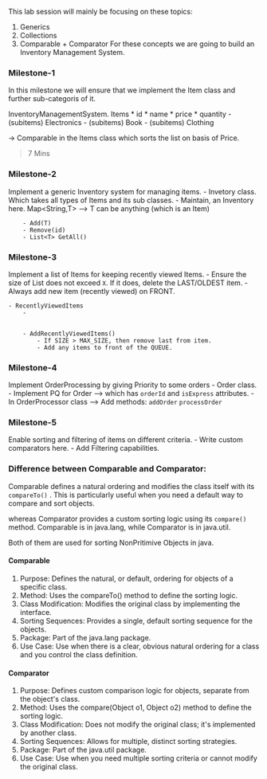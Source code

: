 This lab session will mainly be focusing on these topics:

1. Generics
2. Collections
3. Comparable + Comparator
    For these concepts we are going to build an Inventory Management System.



### Milestone-1
In this milestone we will ensure that we implement the Item class and further sub-categoris of it.

InventoryManagementSystem.
    Items
     * id
     * name
     * price
     * quantity
        - (subitems) Electronics
        - (subitems) Book
        - (subitems) Clothing

-> Comparable in the Items class which sorts the list on basis of Price.

 > 7 Mins




### Milestone-2
Implement a generic Inventory system for managing items.
    - Invetory class. Which takes all types of Items and its sub classes.
    - Maintain, an Inventory here. 
        Map<String,T> --> T can be anything (which is an Item)


        - Add(T)
        - Remove(id)
        - List<T> GetAll()



### Milestone-3
Implement a list of Items for keeping recently viewed Items.
    - Ensure the size of List does not exceed `X`. If it does, delete the LAST/OLDEST item.
    - Always add new item (recently viewed) on FRONT.

    - RecentlyViewedItems
        -


        - AddRecentlyViewedItems() 
            - If SIZE > MAX_SIZE, then remove last from item. 
            - Add any items to front of the QUEUE.
            







### Milestone-4
Implement OrderProcessing by giving Priority to some orders
    - Order class.
    - Implement PQ for Order --> which has `orderId` and `isExpress` attributes.
    - In OrderProcessor class --> Add methods: `addOrder` `processOrder` 


### Milestone-5
Enable sorting and filtering of items on different criteria.
    - Write custom comparators here.
    - Add Filtering capabilities.


### Difference between Comparable and Comparator:
Comparable defines a natural ordering and modifies the class itself with its `compareTo()` . This is particularly useful when you need a default way to compare and sort objects.

whereas Comparator provides a custom sorting logic using its `compare()` method. Comparable is in java.lang, while Comparator is in java.util. 

Both of them are used for sorting NonPritimive Objects in java.

#### Comparable

1. Purpose: Defines the natural, or default, ordering for objects of a specific class. 
2. Method: Uses the compareTo() method to define the sorting logic. 
3. Class Modification: Modifies the original class by implementing the interface. 
4. Sorting Sequences: Provides a single, default sorting sequence for the objects. 
5. Package: Part of the java.lang package. 
6. Use Case: Use when there is a clear, obvious natural ordering for a class and you control the class definition. 

#### Comparator


1. Purpose: Defines custom comparison logic for objects, separate from the object's class. 
2. Method: Uses the compare(Object o1, Object o2) method to define the sorting logic. 
3. Class Modification: Does not modify the original class; it's implemented by another class. 
4. Sorting Sequences: Allows for multiple, distinct sorting strategies. 
5. Package: Part of the java.util package. 
6. Use Case: Use when you need multiple sorting criteria or cannot modify the original class. 
